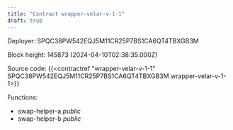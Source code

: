 ```yaml
---
title: "Contract wrapper-velar-v-1-1"
draft: true
---
```

Deployer: SPQC38PW542EQJ5M11CR25P7BS1CA6QT4TBXGB3M


 



Block height: 145873 (2024-04-10T02:38:35.000Z)

Source code: {{<contractref "wrapper-velar-v-1-1" SPQC38PW542EQJ5M11CR25P7BS1CA6QT4TBXGB3M wrapper-velar-v-1-1>}}

Functions:

* swap-helper-a _public_
* swap-helper-b _public_
